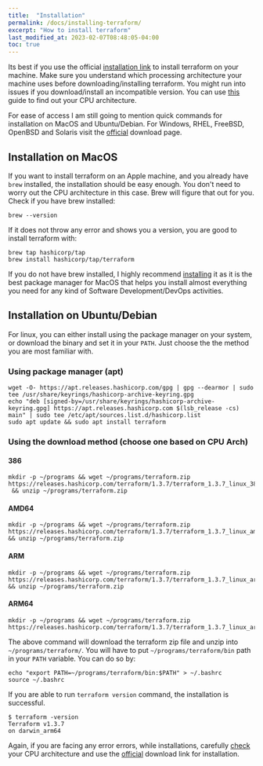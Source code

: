 ```yaml
---
title:  "Installation"
permalink: /docs/installing-terraform/
excerpt: "How to install terraform"
last_modified_at: 2023-02-07T08:48:05-04:00
toc: true
---
```


Its best if you use the official [installation link](https://developer.hashicorp.com/terraform/downloads) to install terraform on your machine. Make sure you understand which processing architecture your machine uses before downloading/installing terraform. You might run into issues if you download/install an incompatible version. You can use [this](https://pcguide101.com/cpu/what-is-my-processor-architecture/) guide to find out your CPU architecture.

For ease of access I am still going to mention quick commands for installation on MacOS and Ubuntu/Debian. For Windows, RHEL, FreeBSD, OpenBSD and Solaris visit the [official](https://developer.hashicorp.com/terraform/downloads) download page.

## Installation on MacOS
If you want to install terraform on an Apple machine, and you already have `brew` installed, the installation should be easy enough. You don't need to worry out the CPU architecture in this case. Brew will figure that out for you.\
Check if you have brew installed:
```
brew --version
```
If it does not throw any error and shows you a version, you are good to install terraform with:
```
brew tap hashicorp/tap
brew install hashicorp/tap/terraform
```
If you do not have brew installed, I highly recommend [installing](https://brew.sh) it as it is the best package manager for MacOS that helps you install almost everything you need for any kind of Software Development/DevOps activities.

## Installation on Ubuntu/Debian
For linux, you can either install using the package manager on your system, or download the binary and set it in your `PATH`. Just choose the the method you are most familiar with.

### Using package manager (apt)
```
wget -O- https://apt.releases.hashicorp.com/gpg | gpg --dearmor | sudo tee /usr/share/keyrings/hashicorp-archive-keyring.gpg
echo "deb [signed-by=/usr/share/keyrings/hashicorp-archive-keyring.gpg] https://apt.releases.hashicorp.com $(lsb_release -cs) main" | sudo tee /etc/apt/sources.list.d/hashicorp.list
sudo apt update && sudo apt install terraform
```
### Using the download method (choose one based on CPU Arch)
#### 386
```
mkdir -p ~/programs && wget ~/programs/terraform.zip https://releases.hashicorp.com/terraform/1.3.7/terraform_1.3.7_linux_386.zip
 && unzip ~/programs/terraform.zip
```
#### AMD64
```
mkdir -p ~/programs && wget ~/programs/terraform.zip https://releases.hashicorp.com/terraform/1.3.7/terraform_1.3.7_linux_amd64.zip && unzip ~/programs/terraform.zip
```

#### ARM
```
mkdir -p ~/programs && wget ~/programs/terraform.zip https://releases.hashicorp.com/terraform/1.3.7/terraform_1.3.7_linux_arm.zip && unzip ~/programs/terraform.zip
```
#### ARM64
```
mkdir -p ~/programs && wget ~/programs/terraform.zip https://releases.hashicorp.com/terraform/1.3.7/terraform_1.3.7_linux_arm64.zip
```

The above command will download the terraform zip file and unzip into `~/programs/terraform/`. You will have to put `~/programs/terraform/bin` path in your `PATH` variable. You can do so by:
```
echo "export PATH=~/programs/terraform/bin:$PATH" > ~/.bashrc
source ~/.bashrc
```
If you are able to run `terraform version` command, the installation is successful.
```
$ terraform -version
Terraform v1.3.7
on darwin_arm64
```
Again, if you are facing any error errors, while installations, carefully [check](https://pcguide101.com/cpu/what-is-my-processor-architecture/) your CPU architecture and use the [official](https://developer.hashicorp.com/terraform/downloads) download link for installation.
